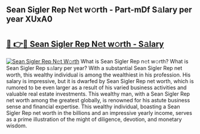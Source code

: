 ## Sean Sigler Rep N𝚎t w𝚘rth - Part-mDf S𝚊lary per year XUxA0

# <h2><a href="http://gc1gym.nevu.top/?p=Sean+Sigler+Rep">🔗 👉🔴 Sean Sigler Rep N𝚎t w𝚘rth - S𝚊lary</a></h2>

[![Sean Sigler Rep N𝚎t W𝚘rth](https://i.imgur.com/Oavwk0R.jpeg)](http://gc1gym.nevu.top/?p=Sean+Sigler+Rep)
What is Sean Sigler Rep n𝚎t w𝚘rth? What is Sean Sigler Rep s𝚊lary per year?
With a substantial Sean Sigler Rep net worth, this wealthy individual is among the wealthiest in his profession. His salary is impressive, but it is dwarfed by Sean Sigler Rep net worth, which is rumored to be even larger as a result of his varied business activities and valuable real estate investments. This wealthy man, with a Sean Sigler Rep net worth among the greatest globally, is renowned for his astute business sense and financial expertise. This wealthy individual, boasting a Sean Sigler Rep net worth in the billions and an impressive yearly income, serves as a prime illustration of the might of diligence, devotion, and monetary wisdom.
